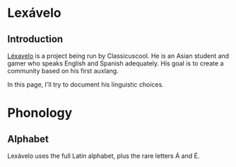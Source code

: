 # Lexávelo

## Introduction
[Léxavelo](https://youtube.com/@Lexavelo-language-commitee) is a project being run by Classicuscool. He is an Asian student and gamer who speaks English and Spanish adequately. His goal is to create a community based on his first auxlang.

In this page, I'll try to document his linguistic choices.

# Phonology
## Alphabet
Lexávelo uses the full Latin alphabet, plus the rare letters Á and É.
